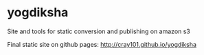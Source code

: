 # yogdiksha
Site and tools for static conversion and publishing on amazon s3

Final static site on github pages: http://cray101.github.io/yogdiksha
